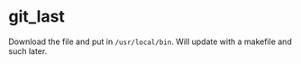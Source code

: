 # git_last

Download the file and put in `/usr/local/bin`.  Will update with a makefile and such later.
